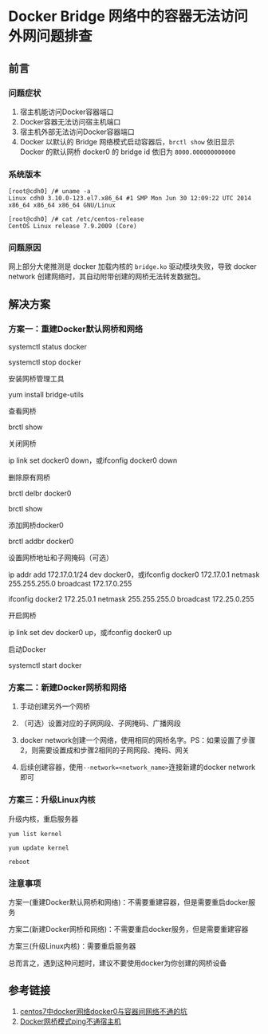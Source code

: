 # Docker Bridge 网络中的容器无法访问外网问题排查

## 前言

### 问题症状

1. 宿主机能访问Docker容器端口
2. Docker容器无法访问宿主机端口
3. 宿主机外部无法访问Docker容器端口
4. Docker 以默认的 Bridge 网络模式启动容器后，`brctl show` 依旧显示 Docker 的默认网桥 docker0 的 bridge id 依旧为 `8000.000000000000`

### 系统版本

```shell
[root@cdh0] /# uname -a
Linux cdh0 3.10.0-123.el7.x86_64 #1 SMP Mon Jun 30 12:09:22 UTC 2014 x86_64 x86_64 x86_64 GNU/Linux

[root@cdh0] /# cat /etc/centos-release
CentOS Linux release 7.9.2009 (Core)
```


### 问题原因

网上部分大佬推测是 docker 加载内核的 `bridge.ko` 驱动模块失败，导致 docker network 创建网络时，其自动附带创建的网桥无法转发数据包。


## 解决方案

### 方案一：重建Docker默认网桥和网络

systemctl status docker

systemctl stop docker



安装网桥管理工具

yum install bridge-utils

查看网桥

brctl show

关闭网桥

ip link set docker0 down，或ifconfig docker0 down

删除原有网桥

brctl delbr docker0

brctl show

添加网桥docker0

brctl addbr docker0

设置网桥地址和子网掩码（可选）

ip addr add 172.17.0.1/24 dev docker0，或ifconfig docker0 172.17.0.1 netmask 255.255.255.0 broadcast 172.17.0.255

ifconfig docker2 172.25.0.1 netmask 255.255.255.0 broadcast 172.25.0.255

开启网桥

ip link set dev docker0 up，或ifconfig docker0 up

启动Docker

systemctl start docker


### 方案二：新建Docker网桥和网络

1. 手动创建另外一个网桥

2. （可选）设置对应的子网网段、子网掩码、广播网段
3. docker network创建一个网络，使用相同的网桥名字。PS：如果设置了步骤2，则需要设置成和步骤2相同的子网网段、掩码、网关
4. 后续创建容器，使用`--network=<network_name>`连接新建的docker network即可


### 方案三：升级Linux内核

升级内核，重启服务器

```shell
yum list kernel

yum update kernel

reboot
```



### 注意事项

方案一(重建Docker默认网桥和网络)：不需要重建容器，但是需要重启docker服务

方案二(新建Docker网桥和网络)：不需要重启docker服务，但是需要重建容器

方案三(升级Linux内核)：需要重启服务器

总而言之，遇到这种问题时，建议不要使用docker为你创建的网桥设备

## 参考链接

1. [centos7中docker网络docker0与容器间网络不通的坑](https://blog.csdn.net/weixin_42288415/article/details/105366176)
2. [Docker网桥模式ping不通宿主机](https://blog.csdn.net/qq_36059826/article/details/106550332)